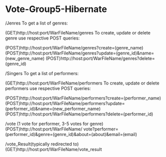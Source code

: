 # Vote-Group5-Hibernate

/Jenres
To get a list of genres:

(GET)http://host:port/WarFileName/genres
To create, update or delete genre use respective POST queries:

(POST)http://host:port/WarFileName/genres?create=(genre_name)
(POST)http://host:port/WarFileName/genres?update=(genre_id)&name=(new_genre_name)
(POST)http://host:port/WarFileName/genres?delete=(genre_id)

/Singers
To get a list of performers:

(GET)http://host:port/WarFileName/performers
To create, update or delete performers use respective POST queries:

(POST)http://host:port/WarFileName/performers?create=(performer_name)
(POST)http://host:port/WarFileName/performers?update=(performer_id)&name=(new_performer_name)
(POST)http://host:port/WarFileName/performers?delete=(performer_id)


/vote (1 vote for performer, 3-5 votes for genre)
(POST)http://host:port/WarFileName/
vote?performer=(performer_id)&genre=(genre_id)&about=(about)&email=(email)


/vote_Result(typically redirected to)
(GET)http://host:port/WarFileName/vote_result


